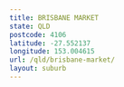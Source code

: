 ```yaml
---
title: BRISBANE MARKET
state: QLD
postcode: 4106
latitude: -27.552137
longitude: 153.004615
url: /qld/brisbane-market/
layout: suburb
---
```

